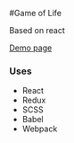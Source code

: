 #Game of Life

Based on react

[Demo page](http://vadimdez.github.io/react-game-of-life/)

### Uses

* React
* Redux
* SCSS
* Babel
* Webpack
